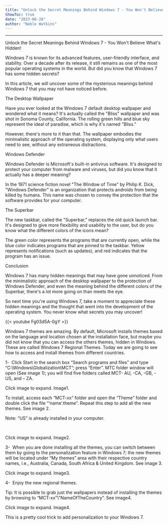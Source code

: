 ```yaml
---
title: "Unlock the Secret Meanings Behind Windows 7 - You Won't Believe What's Hidden!"
ShowToc: true 
date: "2023-06-28"
author: "Noble Watkins"
---
```

*****
Unlock the Secret Meanings Behind Windows 7 - You Won't Believe What's Hidden!

Windows 7 is known for its advanced features, user-friendly interface, and stability. Over a decade after its release, it still remains as one of the most popular operating systems in the world. But did you know that Windows 7 has some hidden secrets?

In this article, we will uncover some of the mysterious meanings behind Windows 7 that you may not have noticed before.

The Desktop Wallpaper

Have you ever looked at the Windows 7 default desktop wallpaper and wondered what it means? It's actually called the "Bliss" wallpaper and was shot in Sonoma County, California. The rolling green hills and blue sky represent the ideal of paradise, which is why it's named "Bliss."

However, there's more to it than that. The wallpaper embodies the minimalistic approach of the operating system, displaying only what users need to see, without any extraneous distractions.

Windows Defender

Windows Defender is Microsoft's built-in antivirus software. It's designed to protect your computer from malware and viruses, but did you know that it actually has a deeper meaning?

In the 1971 science fiction novel "The Window of Time" by Philip K. Dick, "Windows Defender" is an organization that protects androids from being killed by humans. This name was chosen to convey the protection that the software provides for your computer.

The Superbar

The new taskbar, called the "Superbar," replaces the old quick launch bar. It's designed to give more flexibility and usability to the user, but do you know what the different colors of the icons mean?

The green color represents the programs that are currently open, while the blue color indicates programs that are pinned to the taskbar. Yellow represents notifications (such as updates), and red indicates that the program has an issue.

Conclusion

Windows 7 has many hidden meanings that may have gone unnoticed. From the minimalistic approach of the desktop wallpaper to the protection of Windows Defender, and even the meaning behind the different colors of the Superbar, there's a lot more going on than meets the eye.

So next time you're using Windows 7, take a moment to appreciate these hidden meanings and the thought that went into the development of the operating system. You never know what secrets you may uncover!

{{< youtube Fg03d5A-0gY >}} 



Windows 7 themes are amazing. By default, Microsoft installs themes based on the language and location chosen at the installation face, but maybe you did not know that you can access the others themes, hidden in Windows. These are called Windows 7 Regional Themes. Today we are going to see how to access and install themes from different countries.
 
 1-  Click Start in the search box “Search programs and files” and type “C:\Windows\Globalization\MCT”; press “Enter”. MTC folder window will open (See image 1); you will find five folders called MCT- AU, -CA, -GB, -US, and – ZA.
 

 
Click image to expand. Image1.
 
 
 
To install, access each “MCT-xx” folder and open the “Theme” folder and double click the file “‘name’.theme”. Repeat this step to add all the new themes. See image 2.
 
Note: “US” is already installed in your computer.
 
 
 
Click image to expand. Image2.
 
3-  When you are done installing all the themes, you can switch between them by going to the personalization feature in Windows 7; the new themes will be located under “My themes” area with their respective country names, i.e., Australia, Canada, South Africa & United Kingdom. See image 3.
 
Click image to expand. Image3.
 
4-  Enjoy the new regional themes.
 
Tip: It is possible to grab just the wallpapers instead of installing the themes by browsing to “MCT-xx”\”NameOfTheCountry”. See image4.
 
Click image to expand. Image4.
 
This is a pretty cool trick to add personalization to your Windows 7.




